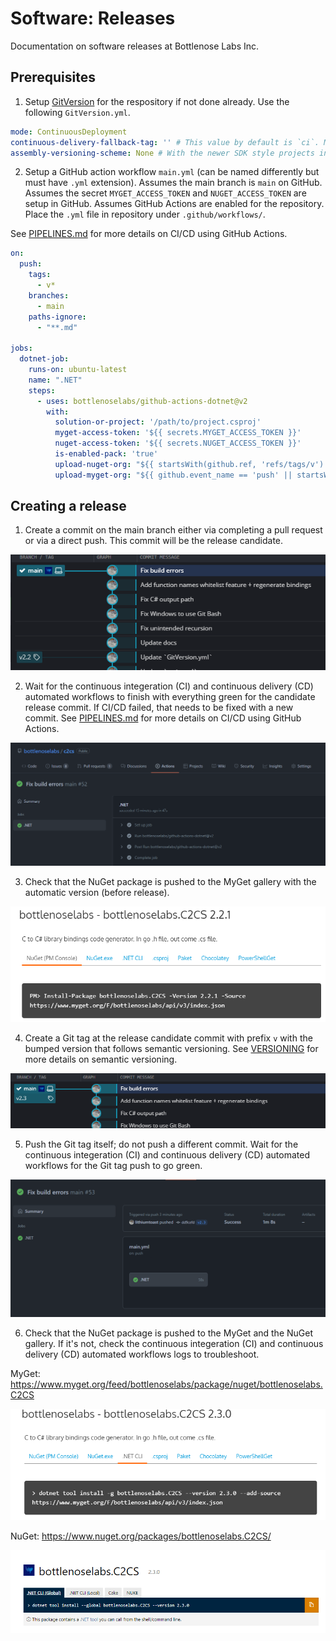 
# Software: Releases

Documentation on software releases at Bottlenose Labs Inc.

## Prerequisites

1. Setup [GitVersion](https://github.com/GitTools/GitVersion) for the respository if not done already. Use the following `GitVersion.yml`.

```yml
mode: ContinuousDeployment
continuous-delivery-fallback-tag: '' # This value by default is `ci`. Make sure the NuGet pre-release name is `MAJOR.MINOR.PATCH-COMMITNUMBER`; otherwise, by default it would something like the following `1.0.0-ci001`.
assembly-versioning-scheme: None # With the newer SDK style projects in .NET, preference is to pass the version during `dotnet build` explicitly as a property parameter
```

2. Setup a GitHub action workflow `main.yml` (can be named differently but must have `.yml` extension). Assumes the main branch is `main` on GitHub. Assumes the secret `MYGET_ACCESS_TOKEN` and `NUGET_ACCESS_TOKEN` are setup in GitHub. Assumes GitHub Actions are enabled for the repository. Place the `.yml` file in repository under `.github/workflows/`.

See [PIPELINES.md](./..//pipelines/README.md) for more details on CI/CD using GitHub Actions.

```yml
on:
  push:
    tags:
      - v*
    branches:
      - main
    paths-ignore:
      - "**.md"

jobs:
  dotnet-job:
    runs-on: ubuntu-latest
    name: ".NET"
    steps:
      - uses: bottlenoselabs/github-actions-dotnet@v2
        with:
          solution-or-project: '/path/to/project.csproj'
          myget-access-token: '${{ secrets.MYGET_ACCESS_TOKEN }}'
          nuget-access-token: '${{ secrets.NUGET_ACCESS_TOKEN }}'
          is-enabled-pack: 'true'
          upload-nuget-org: "${{ startsWith(github.ref, 'refs/tags/v') }}"
          upload-myget-org: "${{ github.event_name == 'push' || startsWith(github.ref, 'refs/tags/v') }}"
```

## Creating a release

1. Create a commit on the main branch either via completing a pull request or via a direct push. This commit will be the release candidate.

<p align="center">
  <img src="./image001.png">
</p>

2. Wait for the continuous integeration (CI) and continuous delivery (CD) automated workflows to finish with everything green for the candidate release commit. If CI/CD failed, that needs to be fixed with a new commit. See [PIPELINES.md](./..//pipelines/README.md) for more details on CI/CD using GitHub Actions.

<p align="center">
  <img src="./image002.png">
</p>

3. Check that the NuGet package is pushed to the MyGet gallery with the automatic version (before release).

<p align="center">
  <img src="./image003.png">
</p>

4. Create a Git tag at the release candidate commit with prefix `v` with the bumped version that follows semantic versioning. See [VERSIONING](./../versioning/README.md) for more details on semantic versioning.

<p align="center">
  <img src="./image004.png">
</p>

5. Push the Git tag itself; do not push a different commit. Wait for the continuous integeration (CI) and continuous delivery (CD) automated workflows for the Git tag push to go green.

<p align="center">
  <img src="./image005.png">
</p>

6. Check that the NuGet package is pushed to the MyGet and the NuGet gallery. If it's not, check the continuous integeration (CI) and continuous delivery (CD) automated workflows logs to troubleshoot.

MyGet: https://www.myget.org/feed/bottlenoselabs/package/nuget/bottlenoselabs.C2CS
<p align="center">
  <img src="./image006.png">
</p>

NuGet:  https://www.nuget.org/packages/bottlenoselabs.C2CS/
<p align="center">
  <img src="./image007.png">
</p>